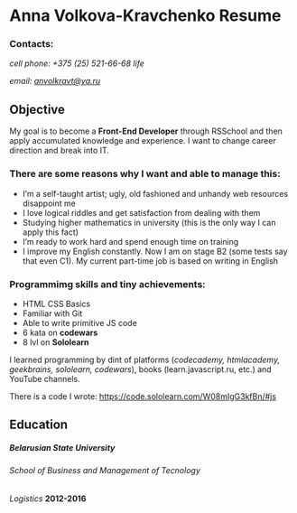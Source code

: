 # Anna Volkova-Kravchenko Resume

### Contacts:
*cell phone: +375 (25) 521-66-68 life* 

*email: anvolkravt@ya.ru*

## Objective
My goal is to become a __Front-End Developer__ through RSSchool and then apply accumulated knowledge and experience. I want to change career direction and break into IT. 

### There are some reasons why I want and able to manage this:
+ I’m a self-taught artist; ugly, old fashioned and unhandy web resources disappoint me
+ I love logical riddles and get satisfaction from dealing with them
+ Studying higher mathematics in university (this is the only way I can apply this fact)
+ I’m ready to work hard and spend enough time on training
+ I improve my English constantly. Now I am on stage B2 (some tests say that even C1). My current part-time job is based on writing in English

### Programmimg skills and tiny achievements:
+ HTML CSS Basics
+ Familiar with Git
+ Able to write primitive JS code
+ 6 kata on __codewars__
+ 8 lvl on __Sololearn__

I learned programming by dint of platforms (*codecademy, htmlacademy, geekbrains, sololearn, codewars*), books (learn.javascript.ru, etc.) and YouTube channels.

There is a code I wrote: https://code.sololearn.com/W08mIgG3kfBn/#js

## Education

##### Belarusian State University
###### School of Business and Management of Tecnology
*Logistics*
**2012-2016**

